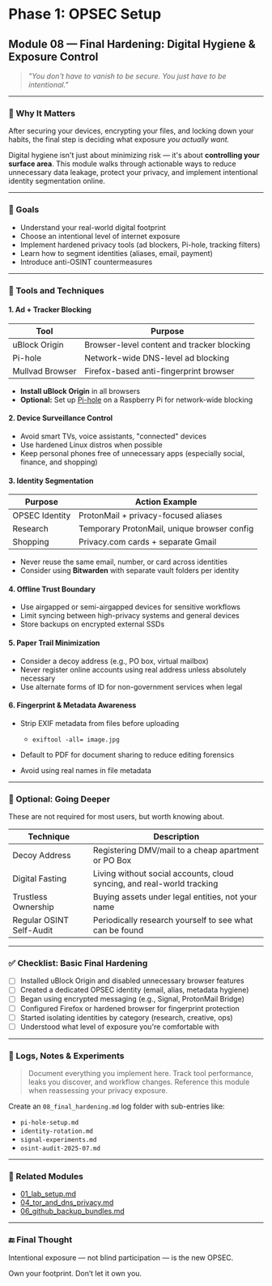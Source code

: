 # Phase 1: OPSEC Setup

## Module 08 — Final Hardening: Digital Hygiene & Exposure Control

> *"You don't have to vanish to be secure. You just have to be intentional."*

---

### 🧠 Why It Matters

After securing your devices, encrypting your files, and locking down your habits, the final step is deciding what exposure *you actually want.*

Digital hygiene isn't just about minimizing risk — it's about **controlling your surface area**. This module walks through actionable ways to reduce unnecessary data leakage, protect your privacy, and implement intentional identity segmentation online.

---

### 🔐 Goals

* Understand your real-world digital footprint
* Choose an intentional level of internet exposure
* Implement hardened privacy tools (ad blockers, Pi-hole, tracking filters)
* Learn how to segment identities (aliases, email, payment)
* Introduce anti-OSINT countermeasures

---

### 🧰 Tools and Techniques

#### 1. **Ad + Tracker Blocking**

| Tool            | Purpose                                    |
| --------------- | ------------------------------------------ |
| uBlock Origin   | Browser-level content and tracker blocking |
| Pi-hole         | Network-wide DNS-level ad blocking         |
| Mullvad Browser | Firefox-based anti-fingerprint browser     |

* **Install uBlock Origin** in all browsers
* **Optional:** Set up [Pi-hole](https://pi-hole.net/) on a Raspberry Pi for network-wide blocking

#### 2. **Device Surveillance Control**

* Avoid smart TVs, voice assistants, "connected" devices
* Use hardened Linux distros when possible
* Keep personal phones free of unnecessary apps (especially social, finance, and shopping)

#### 3. **Identity Segmentation**

| Purpose        | Action Example                              |
| -------------- | ------------------------------------------- |
| OPSEC Identity | ProtonMail + privacy-focused aliases        |
| Research       | Temporary ProtonMail, unique browser config |
| Shopping       | Privacy.com cards + separate Gmail          |

* Never reuse the same email, number, or card across identities
* Consider using **Bitwarden** with separate vault folders per identity

#### 4. **Offline Trust Boundary**

* Use airgapped or semi-airgapped devices for sensitive workflows
* Limit syncing between high-privacy systems and general devices
* Store backups on encrypted external SSDs

#### 5. **Paper Trail Minimization**

* Consider a decoy address (e.g., PO box, virtual mailbox)
* Never register online accounts using real address unless absolutely necessary
* Use alternate forms of ID for non-government services when legal

#### 6. **Fingerprint & Metadata Awareness**

* Strip EXIF metadata from files before uploading

  * `exiftool -all= image.jpg`
* Default to PDF for document sharing to reduce editing forensics
* Avoid using real names in file metadata

---

### 🧪 Optional: Going Deeper

These are not required for most users, but worth knowing about.

| Technique                | Description                                                            |
| ------------------------ | ---------------------------------------------------------------------- |
| Decoy Address            | Registering DMV/mail to a cheap apartment or PO Box                    |
| Digital Fasting          | Living without social accounts, cloud syncing, and real-world tracking |
| Trustless Ownership      | Buying assets under legal entities, not your name                      |
| Regular OSINT Self-Audit | Periodically research yourself to see what can be found                |

---

### ✅ Checklist: Basic Final Hardening

* [ ] Installed uBlock Origin and disabled unnecessary browser features
* [ ] Created a dedicated OPSEC identity (email, alias, metadata hygiene)
* [ ] Began using encrypted messaging (e.g., Signal, ProtonMail Bridge)
* [ ] Configured Firefox or hardened browser for fingerprint protection
* [ ] Started isolating identities by category (research, creative, ops)
* [ ] Understood what level of exposure you're comfortable with

---

### 📁 Logs, Notes & Experiments

> Document everything you implement here. Track tool performance, leaks you discover, and workflow changes. Reference this module when reassessing your privacy exposure.

Create an `08_final_hardening.md` log folder with sub-entries like:

* `pi-hole-setup.md`
* `identity-rotation.md`
* `signal-experiments.md`
* `osint-audit-2025-07.md`

---

### 📎 Related Modules

* [01\_lab\_setup.md](./01_lab_setup.md)
* [04\_tor\_and\_dns\_privacy.md](./04_tor_and_dns_privacy.md)
* [06\_github\_backup\_bundles.md](./06_github_backup_bundles.md)

---

### 🔚 Final Thought

Intentional exposure — not blind participation — is the new OPSEC.

Own your footprint. Don’t let it own you.
